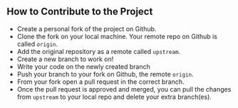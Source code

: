 
## How to Contribute to the Project

- Create a personal fork of the project on Github.
- Clone the fork on your local machine. Your remote repo on Github is called `origin`.
- Add the original repository as a remote called `upstream`.
- Create a new branch to work on!
- Write your code on the newly created branch
- Push your branch to your fork on Github, the remote `origin`.
- From your fork open a pull request in the correct branch.
- Once the pull request is approved and merged, you can pull the changes from `upstream` to your local repo and delete
your extra branch(es).
